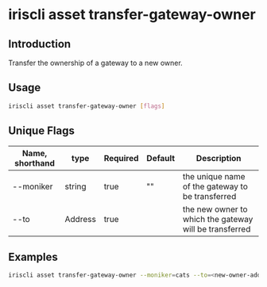 # iriscli asset transfer-gateway-owner

## Introduction

Transfer the ownership of a gateway to a new owner.

## Usage

```bash
iriscli asset transfer-gateway-owner [flags]
```

## Unique Flags

| Name, shorthand     | type   | Required | Default   | Description                                                       |
| --------------------| -----  | -------- | --------  |-------------------------------------------------------- |
| --moniker           | string  | true     | ""       | the unique name of the gateway to be transferred       |
| --to                | Address | true     |          | the new owner to which the gateway will be transferred |

## Examples

```bash
iriscli asset transfer-gateway-owner --moniker=cats --to=<new-owner-address> --from=<key-name> --chain-id=irishub --fee=0.3iris --commit
```
